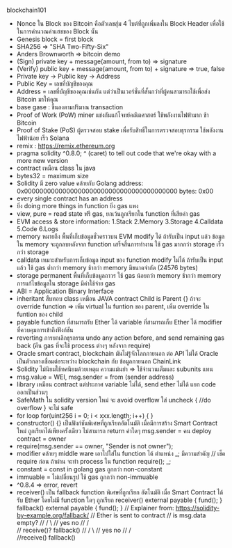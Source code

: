 blockchain101

- Nonce ใน Block ของ Bitcoin คือตัวเลขสุ่ม 4 ไบต์ที่ถูกเพิ่มลงใน Block Header เพื่อใช้ในการคำนวณค่าแฮชของ Block นั้น
- Genesis block = first block
- SHA256 => "SHA Two-Fifty-Six"
- Anders Brownworth => bitcoin demo
- (Sign) private key + message(amount, from to) => signature
- (Verify) public key + message(amount, from to) + signature => true, false
- Private key -> Public key -> Address
- Public Key = เลขที่บัญชีของคุณ
- Address = เลขที่บัญชีของคุณเช่นกัน แต่ว่าเป็นเวอร์ชั่นที่สั้นกว่าที่ผู้คนสามารถใช้เพื่อส่ง Bitcoin มาให้คุณ
- base gase : ขึ้นลงตามปริมาณ transaction
- Proof of Work (PoW)
    miner แข่งกันแก้โจทย์คณิตศาสตร์
    ใช้พลังงานไฟฟ้ามาก
    ช้า
    Bitcoin
- Proof of Stake (PoS)
    ผู้ตรวจสอบ stake เพื่อรับสิทธิ์ในการตรวจสอบธุรกรรม
    ใช้พลังงานไฟฟ้าน้อย
    เร็ว
    Solana
- remix : https://remix.ethereum.org
- pragma solidity ^0.8.0; 
    ^ (caret) to tell out code that we're okay with a more new version
- contract เหมือน class ใน java
- bytes32 = maximum size
- Solidity มี zero value คล้ายกับ Golang
    address: 0x0000000000000000000000000000000000000000
    bytes: 0x00
- every single contract has an address
- ยิ่ง doing more things in function ยิ่ง gas แพง
- view, pure = read state ฟรี gas, ยกเว้นถูกเรียกใน function ที่เสียค่า gas
- EVM access & store information:
    1.Stack
    2.Memory
    3.Storage
    4.Calldata
    5.Code
    6.Logs
- memory หมายถึง พื้นที่เก็บข้อมูลชั่วคราวบน EVM
    modify ได้ ถ้ารับเป็น input แล้ว
    ข้อมูลใน memory จะถูกลบหลังจาก function เสร็จสิ้นการทำงาน
    ใช้ gas มากกว่า storage
    เร็วกว่า storage
- calldata
    เหมาะสำหรับการเก็บข้อมูล input ของ function
    modify ไม่ได้ ถ้ารับเป็น input แล้ว
    ใช้ gas ต่ำกว่า memory
    ช้ากว่า memory
    มีขนาดจำกัด (24576 bytes)
- storage
    permanent พื้นที่เก็บข้อมูลถาวร
    ใช้ gas น้อยกว่า memory
    ช้ากว่า memory
    การแก้ไขข้อมูลใน storage มีค่าใช้จ่าย gas
- ABI = Application Binary Interface
- inheritant สืบทอบ class เหมือน JAVA
    contract Child is Parent {}
    ถ้าจะ override function => เพิ่ม virtual ใน funtion ของ parent, เพิ่ม override ใน funtion ของ child
- payable
    function ที่สามารถรับ Ether ได้
    variable ที่สามารถเก็บ Ether ได้
    modifier ที่ควบคุมการเข้าถึงฟังก์ชัน
- reverting
    การยกเลิกธุรกรรม 
    undo any action before, and send remaining gas back (คืน gas ที่จะใช้ process ต่างๆ หลังจาก require)
- Oracle
    smart contract, blockchain มันไม่รู้จักโลกภายนอก ต่อ API ไม่ได้
    Oracle เป็นตัวกลางเชื่อมต่อระหว่าง blockchain กับ ข้อมูลภายนอก
    ChainLink
- Solidity ไม่นิยมใช้ทศนิยมด้วยเหตุผ ความแม่นยำ => ใช้จำนวนเต็มและ subunits แทน
- msg.value = WEI, msg.sender = from (sender address)
- library
    เหมือน contract แต่ประกาศ variable ไม่ได้, send ether ไม่ได้
    แยก code ออกเป็นส่วนๆ
- SafeMath ใน solidity version ใหม่ จะ avoid overflow
    ใส่ uncheck { //do overflow } จะไม่ safe
- for loop
    for(uint256 i = 0; i < xxx.length; i++) {
        <!-- do something -->
    }
- constructor() {}
    เป็นฟังก์ชันพิเศษที่ถูกเรียกอัตโนมัติ เมื่อมีการสร้าง Smart Contract ใหม่
    ถูกเรียกได้เพียงครั้งเดียว
    ไม่สามารถ return ค่าใดๆ
    msg.sender = คน deploy contract = owner
- require(msg.sender == owner, "Sender is not owner");
- modifier คล้ายๆ middle ware เอาไปใส่ใน function ได้
    ตำแหน่ง _; มีความสำคัญ
        // เช็ค require ก่อน ถ้าผ่าน จะทำ process ใน function
        require();
        _;
- constant = const in golang
    gas ถูกกว่า non-constant 
- immuable = ไม่เปลี่ยนรูป ใช้ gas ถูกกว่า non-immuable
- ^0.8.4 => error, revert
- receiver()
    เป็น fallback function พิเศษที่ถูกเรียก อัตโนมัติ เมื่อ Smart Contract ได้รับ Ether โดยไม่มี function ใดๆ ถูกเรียก
    receiver() external payable { 
        fund();
    }
    fallback() external payable { 
        fund();
    }
    // Explainer from: https://solidity-by-example.org/fallback/
    // Ether is sent to contract
    //      is msg.data empty?
    //          /   \ 
    //         yes  no
    //         /     \
    //    receive()?  fallback() 
    //     /   \ 
    //   yes   no
    //  /        \
    //receive()  fallback()